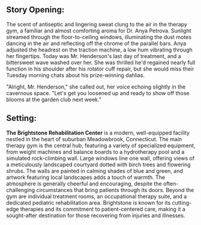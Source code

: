 ## Story Opening:

The scent of antiseptic and lingering sweat clung to the air in the therapy gym, a familiar and almost comforting aroma for Dr. Anya Petrova. Sunlight streamed through the floor-to-ceiling windows, illuminating the dust motes dancing in the air and reflecting off the chrome of the parallel bars. Anya adjusted the headrest on the traction machine, a low hum vibrating through her fingertips. Today was Mr. Henderson's last day of treatment, and a bittersweet wave washed over her. She was thrilled he'd regained nearly full function in his shoulder after his rotator cuff repair, but she would miss their Tuesday morning chats about his prize-winning dahlias.

"Alright, Mr. Henderson," she called out, her voice echoing slightly in the cavernous space. "Let's get you loosened up and ready to show off those blooms at the garden club next week."

## Setting:

**The Brightstone Rehabilitation Center** is a modern, well-equipped facility nestled in the heart of suburban Meadowbrook, Connecticut. The main therapy gym is the central hub, featuring a variety of specialized equipment, from weight machines and balance boards to a hydrotherapy pool and a simulated rock-climbing wall. Large windows line one wall, offering views of a meticulously landscaped courtyard dotted with birch trees and flowering shrubs. The walls are painted in calming shades of blue and green, and artwork featuring local landscapes adds a touch of warmth. The atmosphere is generally cheerful and encouraging, despite the often-challenging circumstances that bring patients through its doors. Beyond the gym are individual treatment rooms, an occupational therapy suite, and a dedicated pediatric rehabilitation area. Brightstone is known for its cutting-edge therapies and its commitment to patient-centered care, making it a sought-after destination for those recovering from injuries and illnesses.
